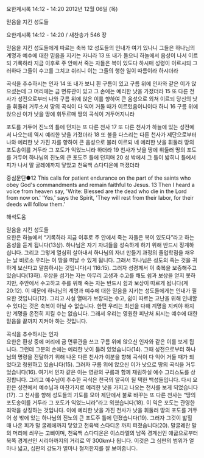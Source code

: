요한계시록 14:12 - 14:20 
2012년 12월 06일 (목)

믿음을 지킨 성도들



요한계시록 14:12 - 14:20 / 새찬송가 546 장


믿음을 지킨 성도들에게 따르는 축복 
12 성도들의 인내가 여기 있나니 그들은 하나님의 계명과 예수에 대한 믿음을 지키는 자니라 13 또 내가 들으니 하늘에서 음성이 나서 이르되 기록하라 지금 이후로 주 안에서 죽는 자들은 복이 있도다 하시매 성령이 이르시되 그러하다 그들이 수고를 그치고 쉬리니 이는 그들의 행한 일이 따름이라 하시더라

곡식을 추수하시는 인자 
14 또 내가 보니 흰 구름이 있고 구름 위에 인자와 같은 이가 앉으셨는데 그 머리에는 금 면류관이 있고 그 손에는 예리한 낫을 가졌더라 15 또 다른 천사가 성전으로부터 나와 구름 위에 앉은 이를 향하여 큰 음성으로 외쳐 이르되 당신의 낫을 휘둘러 거두소서 땅의 곡식이 다 익어 거둘 때가 이르렀음이니이다 하니 16 구름 위에 앉으신 이가 낫을 땅에 휘두르매 땅의 곡식이 거두어지니라

포도를 거두어 진노의 틀에 던지는 또 다른 천사 
17 또 다른 천사가 하늘에 있는 성전에서 나오는데 역시 예리한 낫을 가졌더라 18 또 불을 다스리는 다른 천사가 제단으로부터 나와 예리한 낫 가진 자를 향하여 큰 음성으로 불러 이르되 네 예리한 낫을 휘둘러 땅의 포도송이를 거두라 그 포도가 익었느니라 하더라 19 천사가 낫을 땅에 휘둘러 땅의 포도를 거두어 하나님의 진노의 큰 포도주 틀에 던지매 20 성 밖에서 그 틀이 밟히니 틀에서 피가 나서 말 굴레에까지 닿았고 천육백 스다디온에 퍼졌더라

중심문단●12 This calls for patient endurance on the part of the saints who obey God's commandments and remain faithful to Jesus. 13 Then I heard a voice from heaven say, 'Write: Blessed are the dead who die in the Lord from now on.' 'Yes,' says the Spirit, 'They will rest from their labor, for their deeds will follow them.'

해석도움





믿음을 지킨 성도들  
요한은 하늘에서 “기록하라 지금 이후로 주 안에서 죽는 자들은 복이 있도다”라고 하는 음성을 듣게 됩니다(13상). 하나님은 자기 자녀들을 성숙하게 하기 위해 반드시 징계하십니다. 그리고 그렇게 열심히 살아내서 하나님의 자녀 만들기 과정의 졸업학점을 채우는 날 비로소 우리는 이 땅을 떠날 수 있게 됩니다. 그래서 하나님은 성도의 죽는 것을 귀하게 보신다고 말씀하시는 것입니다(시 116:15). 그러자 성령께서 이 축복을 보증해주고 있습니다(13하). 우상을 섬기는 자는 아무리 고생과 수고를 해도 쉼과 보상을 얻지 못하지만, 주안에서 수고하고 주를 위해 죽는 자는 반드시 쉼과 보상이 따르게 됩니다(계20:12). 이 때문에 하나님의 계명과 예수에 대한 믿음을 지키는 성도들에게는 인내가 필요한 것입니다(12). 그리고 사실 열매가 보장되는 수고, 쉼이 따르는 고난을 위해 인내할 수 있다는 것은 축복이 아닐 수 없습니다. 한편 우리는 최선을 다해 계명을 지켜야 하지만 계명을 온전히 지킬 수는 없습니다. 그래서 우리는 영원한 피난처 되시는 예수에 대한 믿음을 끝까지 지켜야 하는 것입니다. 

곡식을 추수하시는 인자  
요한은 환상 중에 머리에 금 면류관을 쓰고 구름 위에 앉으신 인자와 같은 이를 보게 됩니다. 그런데 그분의 손에는 예리한 낫이 들려 있었습니다(14). 그때 성전으로부터 하나님의 명령을 전달하기 위해 나온 다른 천사가 이분을 향해 곡식이 다 익어 거둘 때가 되었다고 청원하고 있습니다(15). 그러자 구름 위에 앉으신 이가 낫으로 땅의 곡식을 거두었습니다(16). 여기서 인자 같은 이는 영광의 구름과 함께 재림하실 예수 그리스도를 상징합니다. 그리고 예수님이 추수한 곡식은 천국의 알곡이 될 택한 백성들입니다. 다시 요한은 성전에서 예수님과 마찬가지로 예리한 낫을 가지고 나오는 천사를 보게 되었습니다(17). 그 천사를 향해 성도들의 기도를 모아 제단에서 불로 바꾸는 또 다른 천사는 “땅의 포도송이를 거두라 그 포도가 익었느니라”라고 외쳤습니다(18). 이 익은 포도는 관영한 죄악을 상징하는 것입니다. 이에 예리한 낫을 가진 천사가 낫을 휘둘러 땅의 포도를 거두어 성 밖에 있는 하나님의 진노의 큰 포도주 틀에 던졌습니다(19). 그러자 그것이 밟힐 때 나온 피가 말 굴레에까지 닿았고 천육백 스다디온 까지 퍼졌습니다(20). 말굴레란 말의 머리에 씌우는 고삐이며, 천육백 스다디온은 이스라엘의 남쪽 경계선인 애굽으로부터 북쪽 경계선인 시리아까지의 거리로 약 300km나 됩니다. 이것은 그 심판의 범위가 얼마나 넓고, 심판의 강도가 얼마나 철저한지를 잘 보여줍니다.